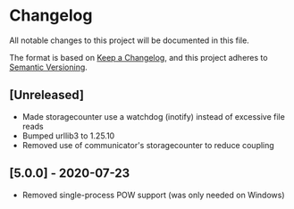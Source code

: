 # Changelog

All notable changes to this project will be documented in this file.

The format is based on [Keep a Changelog](https://keepachangelog.com/en/1.0.0/),
and this project adheres to [Semantic Versioning](https://semver.org/spec/v2.0.0.html).

## [Unreleased]

* Made storagecounter use a watchdog (inotify) instead of excessive file reads
* Bumped urllib3 to 1.25.10
* Removed use of communicator's storagecounter to reduce coupling

## [5.0.0] - 2020-07-23

- Removed single-process POW support (was only needed on Windows)

